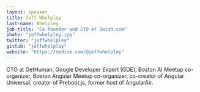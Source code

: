 ```yaml
---
layout: speaker
title: Jeff Whelpley
last-name: Whelpley
job-title: "Co-founder and CTO at Swish.com"
photo: "jeffwhelpley.jpg"
twitter: "jeffwhelpley"
github: "jeffwhelpley"
website: "https://medium.com/@jeffwhelpley"
---
```


CTO at GetHuman, Google Developer Expert (GDE), Boston AI Meetup co-organizer, Boston Angular Meetup co-organizer, co-creator of Angular Universal, creator of Preboot.js, former host of AngularAir.